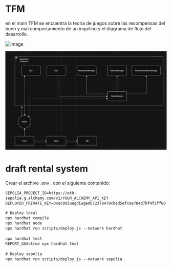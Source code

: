 # TFM
en el main TFM se encuentra la teoria de juegos sobre las recompensas del buen y mal comportamiento de un inquilino y el diagrama de flujo del desarrollo.


![image](https://github.com/GregoryAchong/TFM/assets/102753713/b8329050-47d2-4ad0-a674-adf3b1de92c0)

![alt text](image.png)

# draft rental system

Crear el archivo .env , con el siguiente contenido:

```shell
SEPOLIA_PROJECT_ID=https://eth-sepolia.g.alchemy.com/v2/YOUR_ALCHEMY_API_KEY
DEPLOYER_PRIVATE_KEY=0xac09iuegdiwged872378478cbed5efcae784d7bf4f2ff80

```


```shell
# Deploy local
npx hardhat compile
npx hardhat node
npx hardhat run scripts/deploy.js --network hardhat

npx hardhat test
REPORT_GAS=true npx hardhat test

# Deploy sepolia
npx hardhat run scripts/deploy.js --network sepolia
```